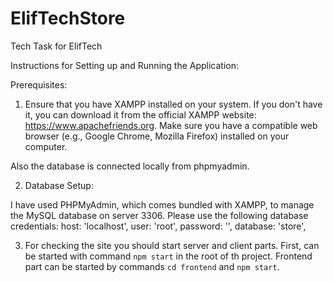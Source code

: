 # ElifTechStore
Tech Task for ElifTech

Instructions for Setting up and Running the Application:

Prerequisites:

1. Ensure that you have XAMPP installed on your system. If you don't have it, you can download it from the official XAMPP website: https://www.apachefriends.org.
Make sure you have a compatible web browser (e.g., Google Chrome, Mozilla Firefox) installed on your computer.

Also the database is connected locally from phpmyadmin. 

2. Database Setup:

I have used PHPMyAdmin, which comes bundled with XAMPP, to manage the MySQL database on server 3306.
Please use the following database credentials:
  host: 'localhost',
  user: 'root',
  password: '',
  database: 'store',
  
3. For checking the site you should start server and client parts.
First, can be started with command `npm start` in the root of th project.
Frontend part can be started by commands `cd frontend` and `npm start`.
